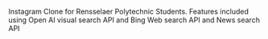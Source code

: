 Instagram Clone for Rensselaer Polytechnic Students. Features included using Open AI visual search API and Bing Web search API and News search API